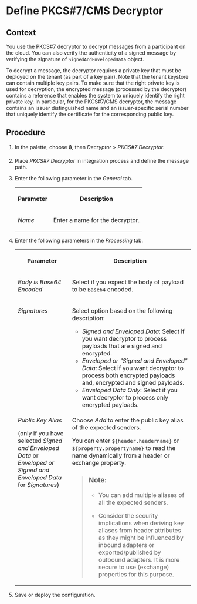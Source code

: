 <!-- loio51d903b94b9e42efbe4e658c8f7b4531 -->

<link rel="stylesheet" type="text/css" href="../css/sap-icons.css"/>

# Define PKCS\#7/CMS Decryptor



## Context

You use the PKCS\#7 decryptor to decrypt messages from a participant on the cloud. You can also verify the authenticity of a signed message by verifying the signature of `SignedAndEnvelopedData` object.

To decrypt a message, the decryptor requires a private key that must be deployed on the tenant \(as part of a key pair\). Note that the tenant keystore can contain multiple key pairs. To make sure that the right private key is used for decryption, the encrypted message \(processed by the decryptor\) contains a reference that enables the system to uniquely identify the right private key. In particular, for the PKCS\#7/CMS decryptor, the message contains an issuer distinguished name and an issuer-specific serial number that uniquely identify the certificate for the corresponding public key.



## Procedure

1.  In the palette, choose :lock:, then *Decryptor* \> *PKCS\#7 Decryptor*.

2.  Place *PKCS\#7 Decryptor* in integration process and define the message path.

3.  Enter the following parameter in the *General* tab.


    <table>
    <tr>
    <th valign="top">

    Parameter
    
    </th>
    <th valign="top">

    Description
    
    </th>
    </tr>
    <tr>
    <td valign="top">
    
    *Name*
    
    </td>
    <td valign="top">
    
    Enter a name for the decryptor.
    
    </td>
    </tr>
    </table>
    
4.  Enter the following parameters in the *Processing* tab.


    <table>
    <tr>
    <th valign="top">

    Parameter
    
    </th>
    <th valign="top">

    Description
    
    </th>
    </tr>
    <tr>
    <td valign="top">
    
    *Body is Base64 Encoded*
    
    </td>
    <td valign="top">
    
    Select if you expect the body of payload to be `Base64` encoded.
    
    </td>
    </tr>
    <tr>
    <td valign="top">
    
    *Signatures*
    
    </td>
    <td valign="top">
    
    Select option based on the following description:

    -   *Signed and Enveloped Data*: Select if you want decryptor to process payloads that are signed and encrypted.
    -   *Enveloped or "Signed and Enveloped" Data*: Select if you want decryptor to process both encrypted payloads and, encrypted and signed payloads.
    -   *Enveloped Data Only*: Select if you want decryptor to process only encrypted payloads.



    
    </td>
    </tr>
    <tr>
    <td valign="top">
    
    *Public Key Alias*

    \(only if you have selected *Signed and Enveloped Data* or *Enveloped or Signed and Enveloped Data* for *Signatures*\)
    
    </td>
    <td valign="top">
    
    Choose *Add* to enter the public key alias of the expected senders.

    You can enter `${header.headername}` or `${property.propertyname}` to read the name dynamically from a header or exchange property.

    > ### Note:  
    > -   You can add multiple aliases of all the expected senders.
    > 
    > -   Consider the security implications when deriving key aliases from header attributes as they might be influenced by inbound adapters or exported/published by outbound adapters. It is more secure to use \(exchange\) properties for this purpose.


    
    </td>
    </tr>
    </table>
    
5.  Save or deploy the configuration.


